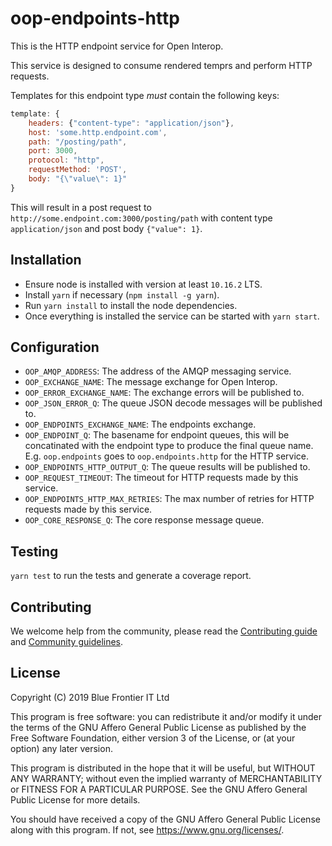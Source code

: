 # oop-endpoints-http

This is the HTTP endpoint service for Open Interop.

This service is designed to consume rendered temprs and perform HTTP requests.

Templates for this endpoint type *must* contain the following keys:
```javascript
template: {
    headers: {"content-type": "application/json"},
    host: 'some.http.endpoint.com',
    path: "/posting/path",
    port: 3000,
    protocol: "http",
    requestMethod: 'POST',
    body: "{\"value\": 1}"
}
```

This will result in a post request to `http://some.endpoint.com:3000/posting/path` with content type `application/json` and post body `{"value": 1}`.

## Installation

- Ensure node is installed with version at least `10.16.2` LTS.
- Install `yarn` if necessary (`npm install -g yarn`).
- Run `yarn install` to install the node dependencies.
- Once everything is installed the service can be started with `yarn start`.

## Configuration

- `OOP_AMQP_ADDRESS`: The address of the AMQP messaging service.
- `OOP_EXCHANGE_NAME`: The message exchange for Open Interop.
- `OOP_ERROR_EXCHANGE_NAME`:  The exchange errors will be published to.
- `OOP_JSON_ERROR_Q`: The queue JSON decode messages will be published to.
- `OOP_ENDPOINTS_EXCHANGE_NAME`: The endpoints exchange.
- `OOP_ENDPOINT_Q`:  The basename for endpoint queues, this will be concatinated with the endpoint type to produce the final queue name. E.g. `oop.endpoints` goes to `oop.endpoints.http` for the HTTP service.
- `OOP_ENDPOINTS_HTTP_OUTPUT_Q`: The queue results will be published to.
- `OOP_REQUEST_TIMEOUT`: The timeout for HTTP requests made by this service.
- `OOP_ENDPOINTS_HTTP_MAX_RETRIES`: The max number of retries for HTTP requests made by this service.
- `OOP_CORE_RESPONSE_Q`: The core response message queue.

## Testing

`yarn test` to run the tests and generate a coverage report.

## Contributing

We welcome help from the community, please read the [Contributing guide](https://github.com/open-interop/oop-guidelines/blob/master/CONTRIBUTING.md) and [Community guidelines](https://github.com/open-interop/oop-guidelines/blob/master/CODE_OF_CONDUCT.md).

## License

Copyright (C) 2019 Blue Frontier IT Ltd

This program is free software: you can redistribute it and/or modify
it under the terms of the GNU Affero General Public License as
published by the Free Software Foundation, either version 3 of the
License, or (at your option) any later version.

This program is distributed in the hope that it will be useful,
but WITHOUT ANY WARRANTY; without even the implied warranty of
MERCHANTABILITY or FITNESS FOR A PARTICULAR PURPOSE.  See the
GNU Affero General Public License for more details.

You should have received a copy of the GNU Affero General Public License
along with this program.  If not, see <https://www.gnu.org/licenses/>.
